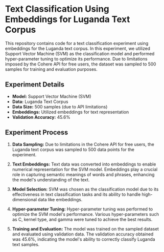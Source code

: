 # Text Classification Using Embeddings for Luganda Text Corpus

This repository contains code for a text classification experiment using embeddings for the Luganda text corpus. In this experiment, we utilized Support Vector Machine (SVM) as the classification model and performed hyper-parameter tuning to optimize its performance. Due to limitations imposed by the Cohere API for free users, the dataset was sampled to 500 samples for training and evaluation purposes.

## Experiment Details
- **Model:** Support Vector Machine (SVM)
- **Data:** Luganda Text Corpus
- **Data Size:** 500 samples (due to API limitations)
- **Embeddings:** Utilized embeddings for text representation
- **Validation Accuracy:** 45.6%

## Experiment Process
1. **Data Sampling:** Due to limitations in the Cohere API for free users, the Luganda text corpus was sampled to 500 data points for the experiment.

2. **Text Embeddings:** Text data was converted into embeddings to enable numerical representation for the SVM model. Embeddings play a crucial role in capturing semantic meanings of words and phrases, enhancing the model's understanding of the text.

3. **Model Selection:** SVM was chosen as the classification model due to its effectiveness in text classification tasks and its ability to handle high-dimensional data like embeddings.

4. **Hyper-parameter Tuning:** Hyper-parameter tuning was performed to optimize the SVM model's performance. Various hyper-parameters such as C, kernel type, and gamma were tuned to achieve the best results.

5. **Training and Evaluation:** The model was trained on the sampled dataset and evaluated using validation data. The validation accuracy obtained was 45.6%, indicating the model's ability to correctly classify Luganda text samples.
